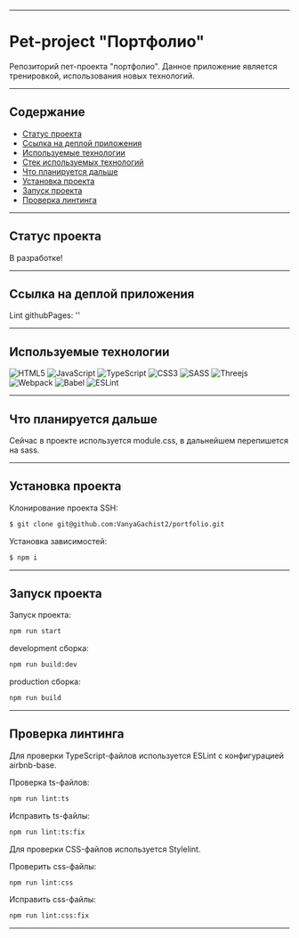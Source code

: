 ____
# Pet-project "Портфолио"
Репозиторий пет-проекта "портфолио". Данное приложение является тренировкой, использования новых технологий. 

____

## Содержание
- [Статус проекта](#статус-проекта)
- [Ссылка на деплой приложения](#ссылка-на-деплой-приложения)
- [Используемые технологии](#используемые-технологии)
- [Стек используемых технологий](#стек-используемых-технологий)
- [Что планируется дальше](#что-планируется-дальше)
- [Установка проекта](#установка-проекта)
- [Запуск проекта](#запуск-проекта)
- [Проверка линтинга](#проверка-линтинга)
___

## Статус проекта
В разработке!
___

## Ссылка на деплой приложения
Lint githubPages: ''
___

## Используемые технологии
![HTML5](https://img.shields.io/badge/html5-%23E34F26.svg?style=for-the-badge&logo=html5&logoColor=white)
![JavaScript](https://img.shields.io/badge/javascript-%23323330.svg?style=for-the-badge&logo=javascript&logoColor=%23F7DF1E)
![TypeScript](https://img.shields.io/badge/typescript-%23007ACC.svg?style=for-the-badge&logo=typescript&logoColor=white)
![CSS3](https://img.shields.io/badge/css3-%231572B6.svg?style=for-the-badge&logo=css3&logoColor=white)
![SASS](https://img.shields.io/badge/SASS-hotpink.svg?style=for-the-badge&logo=SASS&logoColor=white)
![Threejs](https://img.shields.io/badge/threejs-black?style=for-the-badge&logo=three.js&logoColor=white)
![Webpack](https://img.shields.io/badge/webpack-%238DD6F9.svg?style=for-the-badge&logo=webpack&logoColor=black)
![Babel](https://img.shields.io/badge/Babel-F9DC3e?style=for-the-badge&logo=babel&logoColor=black)
![ESLint](https://img.shields.io/badge/ESLint-4B3263?style=for-the-badge&logo=eslint&logoColor=white)
____

## Что планируется дальше
Сейчас в проекте используется module.css, в дальнейшем перепишется на sass. 
____

## Установка проекта
Клонирование проекта SSH:
```sh
$ git clone git@github.com:VanyaGachist2/portfolio.git
```

Установка зависимостей:
```sh
$ npm i
```
___

## Запуск проекта
Запуск проекта:
```sh
npm run start
```

development сборка:
```sh
npm run build:dev
```

production сборка: 
```sh
npm run build
```
____

## Проверка линтинга
Для проверки TypeScript-файлов используется ESLint с конфигурацией airbnb-base.

Проверка ts-файлов:
```sh
npm run lint:ts
```

Исправить ts-файлы:
```sh
npm run lint:ts:fix
```

Для проверки CSS-файлов используется Stylelint.

Проверить css-файлы:
```sh
npm run lint:css
```

Исправить css-файлы:
```sh
npm run lint:css:fix
```
___